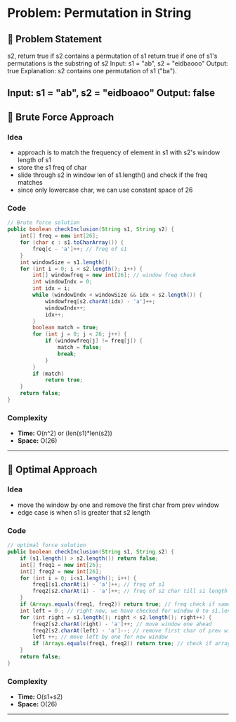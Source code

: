 # Problem: Permutation in String

## 📄 Problem Statement
s2, return true if s2 contains a permutation of s1
return true if one of s1's permutations is the substring of s2
Input: s1 = "ab", s2 = "eidbaooo"
Output: true
Explanation: s2 contains one permutation of s1 ("ba").

Input: s1 = "ab", s2 = "eidboaoo"
Output: false
---

## 🧠 Brute Force Approach
### Idea
- approach is to match the frequency of element in s1 with s2's window length of s1
- store the s1 freq of char
- slide through s2 in window len of s1.length() and check if the freq matches
- since only lowercase char, we can use constant space of 26

### Code
```java
// Brute force solution
public boolean checkInclusion(String s1, String s2) {
    int[] freq = new int[26];
    for (char c : s1.toCharArray()) {
        freq[c - 'a']++; // freq of s1
    }
    int windowSize = s1.length();
    for (int i = 0; i < s2.length(); i++) {
        int[] windowfreq = new int[26]; // window freq check
        int windowIndx = 0; 
        int idx = i; 
        while (windowIndx < windowSize && idx < s2.length()) {
            windowfreq[s2.charAt(idx) - 'a']++;
            windowIndx++;
            idx++;
        }
        boolean match = true;
        for (int j = 0; j < 26; j++) {
            if (windowfreq[j] != freq[j]) {
                match = false;
                break;
            }
        }
        if (match)
            return true;
    }
    return false;
}
```

### Complexity
- **Time:** O(n^2) or (len(s1)*len(s2))
- **Space:** O(26)

---

## 🧪 Optimal Approach
### Idea
- move the window by one and remove the first char from  prev window
- edge case is when s1 is greater that s2 length

### Code
```java
// optimal force solution
public boolean checkInclusion(String s1, String s2) {
    if (s1.length() > s2.length()) return false;
    int[] freq1 = new int[26];
    int[] freq2 = new int[26];
    for (int i = 0; i<s1.length(); i++) {
        freq1[s1.charAt(i) - 'a']++; // freq of s1
        freq2[s2.charAt(i) - 'a']++; // freq of s2 char till s1 length
    }
    if (Arrays.equals(freq1, freq2)) return true; // freq check if same
    int left = 0 ; // right now, we have checked for window 0 to s1.length()-1 length
    for (int right = s1.length(); right < s2.length(); right++) {
        freq2[s2.charAt(right) - 'a']++; // move window one ahead
        freq2[s2.charAt(left) - 'a']--; // remove first char of prev window
        left ++; // move left by one for new window
        if (Arrays.equals(freq1, freq2)) return true; // check if arrays are equal
    }
    return false;
}
```

### Complexity
- **Time:** O(s1+s2)
- **Space:** O(26)

---